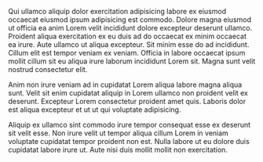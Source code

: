 Qui ullamco aliquip dolor exercitation adipisicing labore ex eiusmod occaecat eiusmod ipsum adipisicing est commodo. Dolore magna eiusmod ut officia ea anim Lorem velit incididunt dolore excepteur deserunt ullamco. Proident aliqua exercitation ex eu duis ad do occaecat ex minim occaecat ea irure. Aute ullamco ut aliqua excepteur. Sit minim esse do ad incididunt. Cillum elit est tempor veniam ex veniam. Officia in labore occaecat ipsum mollit cillum sit eu aliqua irure laborum incididunt Lorem sit. Magna sunt velit nostrud consectetur elit.

Anim non irure veniam ad in cupidatat Lorem aliqua labore magna aliqua sunt. Velit sit enim cupidatat aliquip in Lorem ullamco non proident velit ex deserunt. Excepteur Lorem consectetur proident amet quis. Laboris dolor est aliqua excepteur et ut ut qui voluptate adipisicing.

Aliquip ex ullamco sint commodo irure tempor consequat esse ex deserunt sit velit esse. Non irure velit ut tempor aliqua cillum Lorem in veniam voluptate cupidatat tempor proident non est. Nulla labore ut eu dolore duis cupidatat labore irure ut. Aute nisi duis mollit mollit non exercitation.
